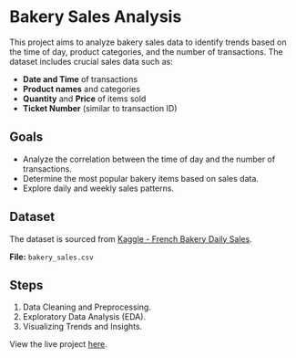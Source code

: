 # Bakery Sales Analysis

This project aims to analyze bakery sales data to identify trends based on the time of day, product categories, and the number of transactions. The dataset includes crucial sales data such as:

- **Date and Time** of transactions
- **Product names** and categories
- **Quantity** and **Price** of items sold
- **Ticket Number** (similar to transaction ID)

## Goals

- Analyze the correlation between the time of day and the number of transactions.
- Determine the most popular bakery items based on sales data.
- Explore daily and weekly sales patterns.

## Dataset

The dataset is sourced from [Kaggle - French Bakery Daily Sales](https://www.kaggle.com/datasets/matthieugimbert/french-bakery-daily-sales).

**File:** `bakery_sales.csv`

## Steps

1. Data Cleaning and Preprocessing.
2. Exploratory Data Analysis (EDA).
3. Visualizing Trends and Insights.

View the live project [here](https://anaya-yorke.github.io/Bakery-Sales-Analysis).

